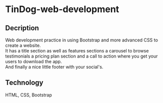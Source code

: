 # TinDog-web-development
## Decription
Web development practice in using Bootstrap and more advanced CSS to create a website.   
It has a title section as well as features sections a carousel to browse testimonials a pricing plan section and a call to action where you get your users to download the app.   
And finally a nice little footer with your social's.   
## Technology
HTML, CSS, Bootstrap
